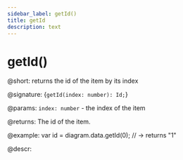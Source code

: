 ```yaml
---
sidebar_label: getId()
title: getId
description: text
---
```


# getId()

@short: returns the id of the item by its index

@signature: {`getId(index: number): Id;`}

@params:
`index: number` - the index of the item

@returns:
The id of the item.

@example:
var id = diagram.data.getId(0); // -> returns "1"

@descr:
